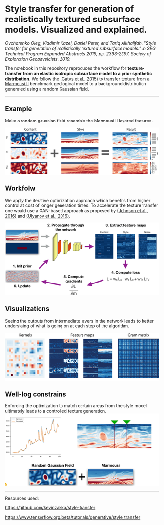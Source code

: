 # Style transfer for generation of realistically textured subsurface models. Visualized and explained. 

*Ovcharenko Oleg, Vladimir Kazei, Daniel Peter, and Tariq Alkhalifah. "Style transfer for generation of realistically textured subsurface models." In SEG Technical Program Expanded Abstracts 2019, pp. 2393-2397. Society of Exploration Geophysicists, 2019.*

The notebook in this repository reproduces the workflow for **texture-transfer from an elastic isotropic subsurface model to a prior synthetic distribution**. We follow the [(Gatys et al., 2015)](https://arxiv.org/abs/1508.06576) to transfer texture from a [Marmousi II](https://library.seg.org/doi/full/10.1190/1.2172306) benchmark geological model to a background distribution generated using a random Gaussian field.

<hr>

## Example

Make a random gaussian field resamble the Marmousi II layered features.

![result](img/result.png)

## Workfolw
We apply the iterative optimization approach which benefits from higher control at cost of longer generation times. To accelerate the texture transfer one would use a GAN-based approach as proposed by [(Johnson et al., 2016)](https://link.springer.com/chapter/10.1007/978-3-319-46475-6_43) and [(Ulyanov et al., 2016)](http://proceedings.mlr.press/v48/ulyanov16.pdf).

![roadmap](img/roadmap.png)

## Visualizations
Seeing the outputs from intermediate layers in the network leads to better understaing of what is going on at each step of the algorithm.

![visualizations](img/visual.png)

## Well-log constrains 
Enforcing the optimization to match certain areas from the style model ultimately leads to a controlled texture generation.
![output](img/output.png)

<hr>

Resources used:

https://github.com/kevinzakka/style-transfer

https://www.tensorflow.org/beta/tutorials/generative/style_transfer
